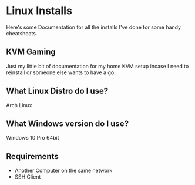 # Linux Installs
Here's some Documentation for all the installs I've done for some handy cheatsheats.

## KVM Gaming
Just my little bit of documentation for my home KVM setup incase I need to reinstall or someone else wants to have a go.

## What Linux Distro do I use?
Arch Linux

## What Windows version do I use?
Windows 10 Pro 64bit

## Requirements
* Another Computer on the same network
* SSH Client

